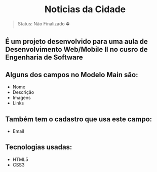 <h1 align="center">Noticias da Cidade</h1>

> Status: Não Finalizado ⛔

## É um projeto desenvolvido para uma aula de Desenvolvimento Web/Mobile II no cusro de Engenharia de Software

## Alguns dos campos no Modelo Main são:

+ Nome
+ Descrição
+ Imagens
+ Links

## Também tem o cadastro que usa este campo:

+ Email

## Tecnologias usadas:

+ HTML5
+ CSS3
